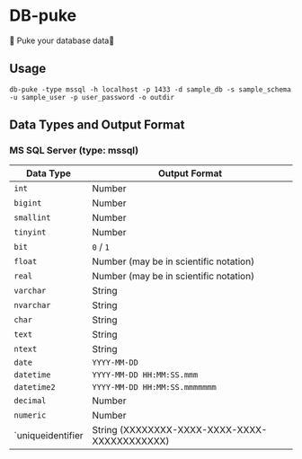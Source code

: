 # DB-puke

🤮 Puke your database data🤮

## Usage

```
db-puke -type mssql -h localhost -p 1433 -d sample_db -s sample_schema -u sample_user -p user_password -o outdir
```

## Data Types and Output Format

### MS SQL Server (type: mssql)

| Data Type    | Output Format           |
|--------------|-------------------------|
| `int`        | Number                  |
| `bigint`     | Number                  |
| `smallint`   | Number                  |
| `tinyint`    | Number                  |
| `bit`        | `0` / `1`               |
| `float`      | Number (may be in scientific notation)  |
| `real`       | Number (may be in scientific notation)  |
| `varchar`    | String                  |
| `nvarchar`   | String                  |
| `char`       | String                  |
| `text`       | String                  |
| `ntext`      | String                  |
| `date`       | `YYYY-MM-DD`            |
| `datetime`   | `YYYY-MM-DD HH:MM:SS.mmm`  |
| `datetime2`  | `YYYY-MM-DD HH:MM:SS.mmmmmmm`  |
| `decimal`    | Number                  |
| `numeric`    | Number                  |
| `uniqueidentifier | String (XXXXXXXX-XXXX-XXXX-XXXX-XXXXXXXXXXXX) | 

